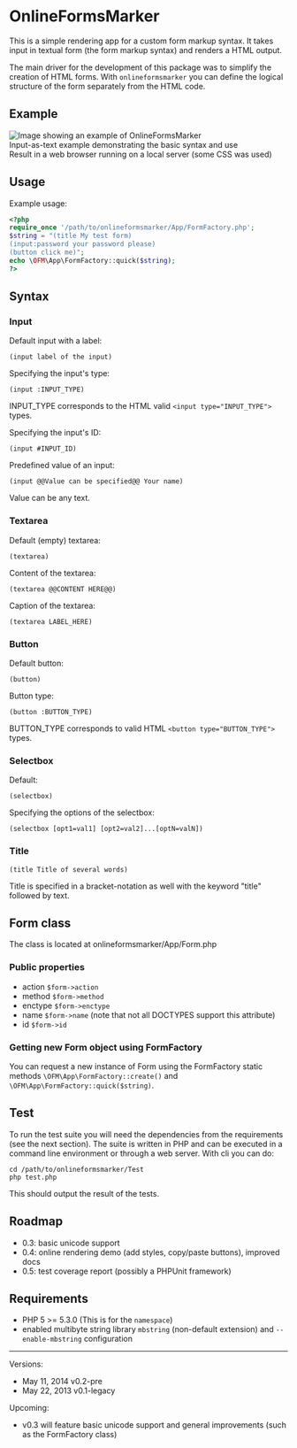 # OnlineFormsMarker

This is a simple rendering app for a custom form markup syntax. It takes input 
in textual form (the form markup syntax) and renders a HTML output.

The main driver for the development of this package was to simplify the creation
of HTML forms. With `onlineformsmarker` you can define the logical structure
of the form separately from the HTML code.

## Example

![Image showing an example of OnlineFormsMarker](http://libal.eu/imghost/ofm-example-01.jpg "Example of OnlineFormsMarker")
<br>Input-as-text example demonstrating the basic syntax and use
<br>Result in a web browser running on a local server (some CSS was used)

## Usage

Example usage:

```php
<?php
require_once '/path/to/onlineformsmarker/App/FormFactory.php';
$string = "(title My test form)
(input:password your password please)
(button click me)";
echo \OFM\App\FormFactory::quick($string);
?>
```


## Syntax

### Input

Default input with a label:
```
(input label of the input)
```

Specifying the input's type:

```
(input :INPUT_TYPE)
```

INPUT_TYPE corresponds to the HTML valid `<input type="INPUT_TYPE">` types.

Specifying the input's ID:

```
(input #INPUT_ID)
```

Predefined value of an input:

```
(input @@Value can be specified@@ Your name)
```

Value can be any text.

### Textarea

Default (empty) textarea:
```
(textarea)
```

Content of the textarea:
```
(textarea @@CONTENT HERE@@)
```

Caption of the textarea:

```
(textarea LABEL_HERE)
```

### Button

Default button:
```
(button)
```

Button type:

```
(button :BUTTON_TYPE)
```

BUTTON_TYPE corresponds to valid HTML `<button type="BUTTON_TYPE">` types.

### Selectbox

Default:
```
(selectbox)
```

Specifying the options of the selectbox:

```
(selectbox [opt1=val1] [opt2=val2]...[optN=valN])
```

### Title

```
(title Title of several words)
```

Title is specified in a bracket-notation as well with the keyword "title" followed by text.

Form class
----------

The class is located at onlineformsmarker/App/Form.php

### Public properties

* action `$form->action`
* method `$form->method`
* enctype `$form->enctype`
* name `$form->name` (note that not all DOCTYPES support this attribute)
* id `$form->id`

### Getting new Form object using FormFactory

You can request a new instance of Form using the FormFactory static methods `\OFM\App\FormFactory::create()` and `\OFM\App\FormFactory::quick($string)`.

## Test

To run the test suite you will need the dependencies from the requirements (see
the next section). The suite is written in PHP and can be executed in a command
  line environment or through a web server. With cli you can do:
  
    cd /path/to/onlineformsmarker/Test
    php test.php
    
This should output the result of the tests.

## Roadmap

- 0.3: basic unicode support
- 0.4: online rendering demo (add styles, copy/paste buttons), improved docs
- 0.5: test coverage report (possibly a PHPUnit framework)

## Requirements

- PHP 5 >= 5.3.0 (This is for the `namespace`)
- enabled multibyte string library `mbstring` (non-default extension) and `--enable-mbstring` configuration

------------------
Versions:
- May 11, 2014 v0.2-pre
- May 22, 2013 v0.1-legacy

Upcoming:
- v0.3 will feature basic unicode support and general improvements (such as the FormFactory class) 
